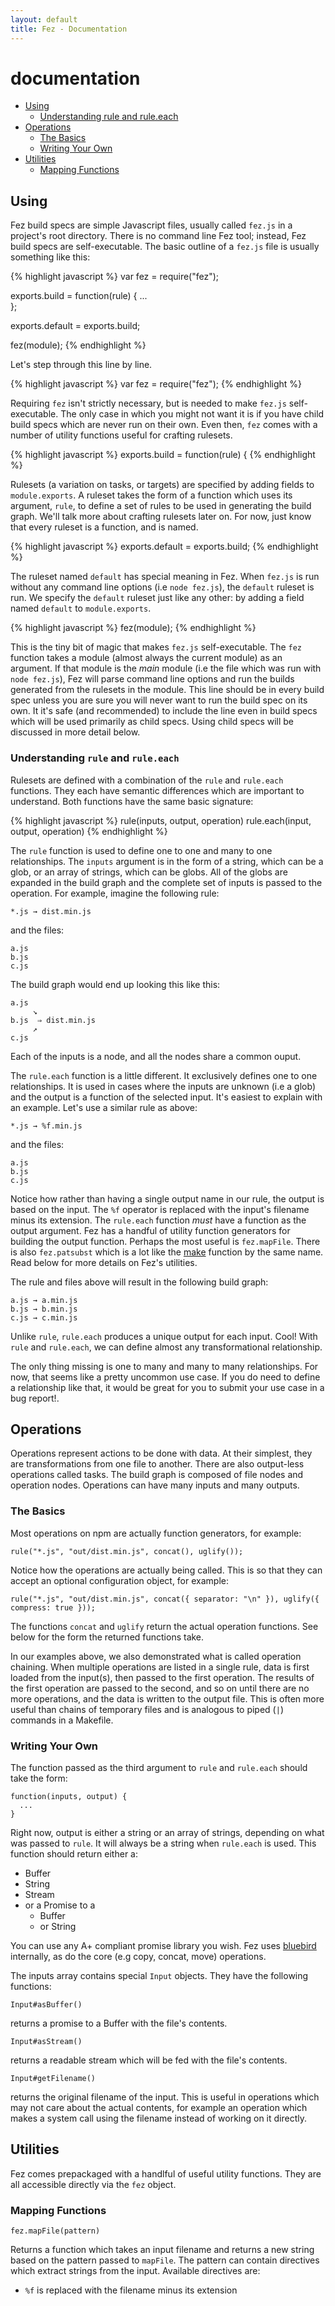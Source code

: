 ```yaml
---
layout: default
title: Fez - Documentation
---
```


documentation
===

* <a href="#using">Using</a>
  * <a href="#understanding">Understanding rule and rule.each</a>
* <a href="#ops">Operations</a>
  * <a href="#op-basics">The Basics</a>
  * <a href="#op-writing">Writing Your Own</a>
* <a href="#utilities">Utilities</a>
  * <a href="#mapping">Mapping Functions</a>

<a name="using"></a>
Using
-----

Fez build specs are simple Javascript files, usually called `fez.js` in a
project's root directory. There is no command line Fez tool; instead, Fez build
specs are self-executable.  The basic outline of a `fez.js` file is usually
something like this:

{% highlight javascript %}
var fez = require("fez");

exports.build = function(rule) {
  ...    		  
};

exports.default = exports.build;

fez(module);
{% endhighlight %}

Let's step through this line by line.

{% highlight javascript %}
var fez = require("fez");
{% endhighlight %}

Requiring `fez` isn't strictly necessary, but is needed to make `fez.js`
self-executable. The only case in which you might not want it is if you have
child build specs which are never run on their own. Even then, `fez` comes with
a number of utility functions useful for crafting rulesets.

{% highlight javascript %}
exports.build = function(rule) {
{% endhighlight %}

Rulesets (a variation on tasks, or targets) are specified by adding fields to
`module.exports`.  A ruleset takes the form of a function which uses its
argument, `rule`, to define a set of rules to be used in generating the build
graph. We'll talk more about crafting rulesets later on. For now, just know that
every ruleset is a function, and is named.

{% highlight javascript %}
exports.default = exports.build;
{% endhighlight %}

The ruleset named `default` has special meaning in Fez. When `fez.js` is run
without any command line options (i.e `node fez.js`), the `default` ruleset is
run.  We specify the `default` ruleset just like any other: by adding a field
named `default` to `module.exports`.

{% highlight javascript %}
fez(module);
{% endhighlight %}

This is the tiny bit of magic that makes `fez.js` self-executable.  The `fez`
function takes a module (almost always the current module) as an argument. If
that module is the *main* module (i.e the file which was run with `node
fez.js`), Fez will parse command line options and run the builds generated from
the rulesets in the module. This line should be in every build spec unless you
are sure you will never want to run the build spec on its own. It it's safe (and
recommended) to include the line even in build specs which will be used
primarily as child specs. Using child specs will be discussed in more detail
below.

<a name="understanding"></a>
### Understanding `rule` and `rule.each`

Rulesets  are  defined  with  a   combination  of  the  `rule`  and  `rule.each`
functions.  They  each   have  semantic  differences  which   are  important  to
understand. Both functions have the same basic signature:

{% highlight javascript %}
rule(inputs, output, operation)
rule.each(input, output, operation)
{% endhighlight %}

The `rule` function is used to define one to one and many to one
relationships. The `inputs` argument is in the form of a string, which can be a
glob, or an array of strings, which can be globs. All of the globs are expanded
in the build graph and the complete set of inputs is passed to the
operation. For example, imagine the following rule:

    *.js → dist.min.js

and the files:

    a.js
    b.js
    c.js

The build graph would end up looking this like this:

    a.js
         ↘
    b.js  ⇒ dist.min.js
         ↗
    c.js

Each of the inputs is a node, and all the nodes share a common ouput.

The `rule.each` function is a little different.  It exclusively defines one to
one relationships. It is used in cases where the inputs are unknown (i.e a glob)
and the output is a function of the selected input. It's easiest to explain with
an example. Let's use a similar rule as above:

    *.js → %f.min.js

and the files:

    a.js
    b.js
    c.js

Notice how rather than having a single output name in our rule, the output is
based on the input.  The `%f` operator is replaced with the input's filename
minus its extension. The `rule.each` function *must* have a function as the
output argument. Fez has a handful of utility function generators for building
the output function. Perhaps the most useful is `fez.mapFile`. There is also
`fez.patsubst` which is a lot like the [make][1] function by the same name. Read
below for more details on Fez's utilities.

The rule and files above  will result in the following build
graph:

    a.js → a.min.js
    b.js → b.min.js
    c.js → c.min.js

Unlike `rule`, `rule.each` produces a unique output for each input.  Cool! With
`rule` and `rule.each`, we can define almost any transformational relationship.

The only thing missing is one to many and many to many relationships. For now,
that seems like a pretty uncommon use case.  If you do need to define a
relationship like that, it would be great for you to submit your use case in a
bug report!.

<a name="ops"></a>
Operations
----------

Operations represent actions to be done with data. At their simplest, they are
transformations from one file to another. There are also output-less operations
called tasks. The build graph is composed of file nodes and operation nodes.
Operations can have many inputs and many outputs. 

<a name="op-basics"></a>
### The Basics

Most operations on npm are actually function generators, for example:

    rule("*.js", "out/dist.min.js", concat(), uglify());

Notice how the operations are actually being called. This is so that they can 
accept an optional configuration object, for example:

    rule("*.js", "out/dist.min.js", concat({ separator: "\n" }), uglify({ compress: true }));

The functions `concat` and `uglify` return the actual operation functions. See 
below for the form the returned functions take.

In our examples above, we also demonstrated what is called operation chaining.
When multiple operations are listed in a single rule, data is first loaded
from the input(s), then passed to the first operation. The results of the first
operation are passed to the second, and so on until there are no more operations, 
and the data is written to the output file. This is often more useful than 
chains of temporary files and is analogous to piped (`|`) commands in a Makefile.

<a name="op-writing"></a>
### Writing Your Own

The function passed as the third argument to `rule` and `rule.each` should 
take the form:

    function(inputs, output) {
      ...
    }

Right now, output is either a string or an array of strings, depending on what was
passed to `rule`. It will always be a string when `rule.each` is used. This function
should return either a:

* Buffer
* String
* Stream
* or a Promise to a
  * Buffer
  * or String

You can use any A+ compliant promise library you wish. Fez uses [bluebird][3] 
internally, as do the core (e.g copy, concat, move) operations.

The inputs array contains special `Input` objects. They have the following functions:

    Input#asBuffer()

returns a promise to a Buffer with the file's contents.

    Input#asStream()

returns a readable stream which will be fed with the file's contents.

    Input#getFilename()

returns the original filename of the input. This is useful in operations which may
not care about the actual contents, for example an operation which makes a system
call using the filename instead of working on it directly.

<a name="utilities"></a>
Utilities
---------

Fez comes prepackaged with a handlful of useful utility functions. They are all 
accessible directly via the `fez` object.

<a href="mapping"></a>
### Mapping Functions

    fez.mapFile(pattern)

Returns a function which takes an input filename and returns a new string based on the
pattern passed to `mapFile`. The pattern can contain directives which extract strings
from the input. Available directives are:

* `%f` is replaced with the filename minus its extension

[1]: https://www.gnu.org/software/make/
[2]: http://gittup.org/tup/
[3]: https://npmjs.org/package/bluebird